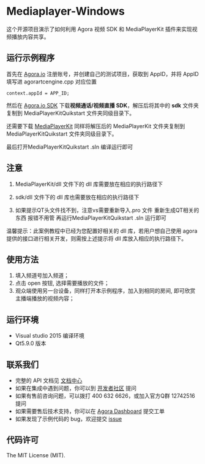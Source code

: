 # Mediaplayer-Windows
这个开源项目演示了如何利用 Agora 视频 SDK 和 MediaPlayerKit 插件来实现视频播放内容共享。

## 运行示例程序
首先在 [Agora.io](https://dashboard.agora.io/) 注册账号，并创建自己的测试项目，获取到 AppID，并将 AppID 填写进 agorartcengine.cpp 对应位置


```
context.appId = APP_ID;
```


然后在 [Agora.io SDK](https://docs.agora.io/cn/Agora%20Platform/downloads) 下载**视频通话/视频直播 SDK**，解压后将其中的 **sdk** 文件夹复制到  MediaPlayerKitQuikstart 文件夹同级目录下。

还需要下载  [MediaPlayerKit](https://download.agora.io/sdk/release/Agora_MediaPlayerKit_for_Windows(x86)_v1_0_0.zip) 同样将解压后的 MediaPlayerKit 文件夹复制到 MediaPlayerKitQuikstart 文件夹同级目录下。

最后打开MediaPlayerKitQuikstart .sln 编译运行即可

## 注意
1. MediaPlayerKit/dll 文件下的 dll 库需要放在相应的执行路径下

2. sdk/dll 文件下的 dll 库也需要放在相应的执行路径下

3. 如果提示QT头文件找不到，注意vs需要重新导入.pro 文件 重新生成QT相关的东西 报错不用管 再运行MediaPlayerKitQuikstart .sln 运行即可

温馨提示：此案例教程中已经为您配置好相关的 dll 库，若用户想自己使用 agora 提供的接口进行相关开发，则需按上述提示将 dll 库放入相应的执行路径下。



## 使用方法
1. 填入频道号加入频道；
2. 点击 open 按钮, 选择需要播放的文件；
3. 观众端使用另一台设备，同样打开本示例程序，加入到相同的房间, 即可欣赏主播端播放的视频内容；

## 运行环境
* Visual studio 2015 编译环境
* Qt5.9.0 版本

## 联系我们

- 完整的 API 文档见 [文档中心](https://docs.agora.io/cn/)
- 如果在集成中遇到问题，你可以到 [开发者社区](https://dev.agora.io/cn/) 提问
- 如果有售前咨询问题，可以拨打 400 632 6626，或加入官方Q群 12742516 提问
- 如果需要售后技术支持，你可以在 [Agora Dashboard](https://dashboard.agora.io) 提交工单
- 如果发现了示例代码的 bug，欢迎提交 [issue](https://github.com/AgoraIO/Advanced-Video/issues)

## 代码许可

The MIT License (MIT).
